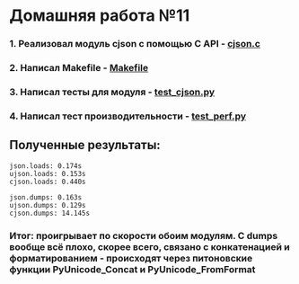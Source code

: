 # Домашняя работа №11

### 1. Реализовал модуль cjson с помощью C API - [cjson.c](https://github.com/Dadypool/deep_python_23b_Dadypool/blob/main/11/cjson.c)
### 2. Написал Makefile - [Makefile](https://github.com/Dadypool/deep_python_23b_Dadypool/blob/main/11/Makefile)
### 3. Написал тесты для модуля - [test_cjson.py](https://github.com/Dadypool/deep_python_23b_Dadypool/blob/main/11/test_cjson.py)
### 4. Написал тест производительности - [test_perf.py](https://github.com/Dadypool/deep_python_23b_Dadypool/blob/main/11/test_perf.py)

## Полученные результаты:
    json.loads: 0.174s
    ujson.loads: 0.153s
    cjson.loads: 0.440s

    json.dumps: 0.163s
    ujson.dumps: 0.129s
    cjson.dumps: 14.145s
### Итог: проигрывает по скорости обоим модулям. С dumps вообще всё плохо, скорее всего, связано с конкатенацией и форматированием - происходят через питоновские функции PyUnicode_Concat и PyUnicode_FromFormat